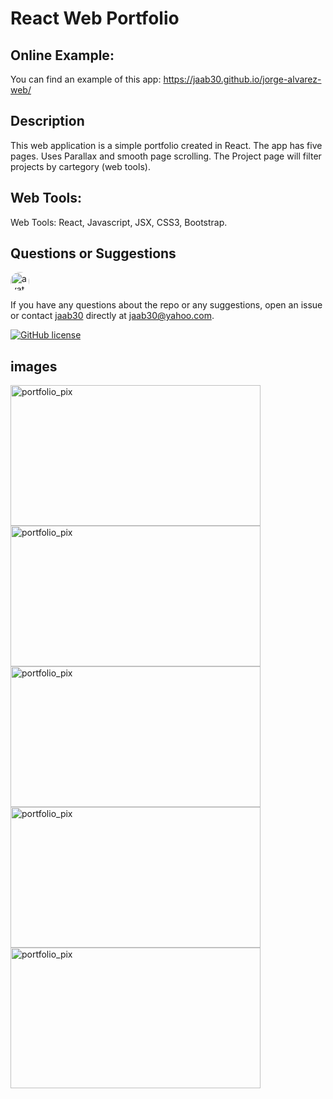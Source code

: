 
# React Web Portfolio

## Online Example:

You can find an example of this app: https://jaab30.github.io/jorge-alvarez-web/

## Description

This web application is a simple portfolio created in React. The app has five pages. Uses Parallax and smooth page scrolling. The Project page will filter projects by cartegory (web tools).

## Web Tools:

Web Tools: React, Javascript, JSX, CSS3, Bootstrap.

## Questions or Suggestions

<img src="https://avatars0.githubusercontent.com/u/40499942?v=4" alt="avatar" style="border-radius: 16px" width="30" />

If you have any questions about the repo or any suggestions, open an issue or contact [jaab30](https://github.com/jaab30) directly at jaab30@yahoo.com.

[![GitHub license](https://img.shields.io/badge/license-MIT-blue.svg)](https://github.com/jaab30/passport-auth-with-mysql-and-sequelize-boiler-plate)


## images

<img src="https://user-images.githubusercontent.com/40499942/72765667-85ec4b00-3bbb-11ea-8e31-2927f685c834.png" alt="portfolio_pix" width="400px" height="225px">
<img src="https://user-images.githubusercontent.com/40499942/72765677-97355780-3bbb-11ea-9367-fbc4155de80c.png" alt="portfolio_pix" width="400px" height="225px">
<img src="https://user-images.githubusercontent.com/40499942/72765682-a3b9b000-3bbb-11ea-9014-1d0a62086dfa.png" alt="portfolio_pix" width="400px" height="225px">
<img src="https://user-images.githubusercontent.com/40499942/72765694-b7651680-3bbb-11ea-817e-734f69305bd3.png" alt="portfolio_pix" width="400px" height="225px">
<img src="https://user-images.githubusercontent.com/40499942/72765702-c77cf600-3bbb-11ea-9d4f-59be374eadd1.png" alt="portfolio_pix" width="400px" height="225px">


